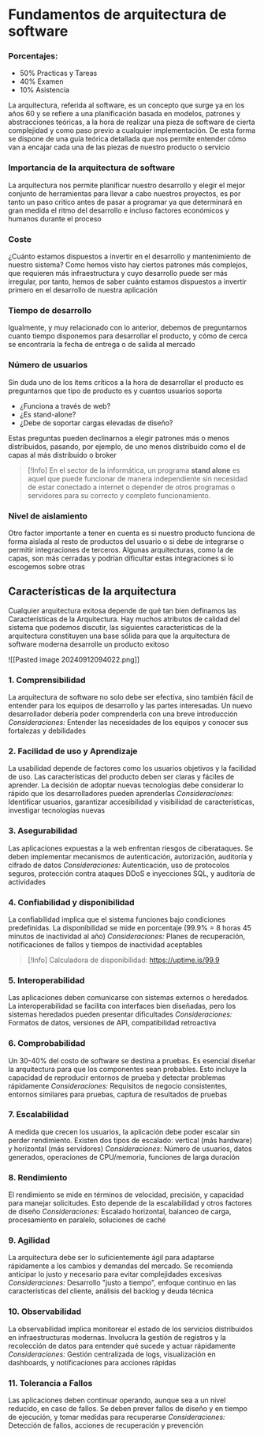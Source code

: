 # **Fundamentos de arquitectura de software**

### Porcentajes:

 - 50% Practicas y Tareas
 - 40% Examen
 - 10% Asistencia

La arquitectura, referida al software, es un concepto que surge ya en los años 60 y se refiere a una planificación basada en modelos, patrones y abstracciones teóricas, a la hora de realizar una pieza de software de cierta complejidad y como paso previo a cualquier implementación. De esta forma se dispone de una guía teórica detallada que nos permite entender cómo van a encajar cada una de las piezas de nuestro producto o servicio

### **Importancia de la arquitectura de software**

La arquitectura nos permite planificar nuestro desarrollo y elegir el mejor conjunto de herramientas para llevar a cabo nuestros proyectos, es por tanto un paso critico antes de pasar a programar ya que determinará en gran medida el ritmo del desarrollo e incluso factores económicos y humanos durante el proceso

### **Coste**

¿Cuánto estamos dispuestos a invertir en el desarrollo y mantenimiento de nuestro sistema? Como hemos visto hay ciertos patrones más complejos, que requieren más infraestructura y cuyo desarrollo puede ser más irregular, por tanto, hemos de saber cuánto estamos dispuestos a invertir primero en el desarrollo de nuestra aplicación
### **Tiempo de desarrollo**

Igualmente, y muy relacionado con lo anterior, debemos de preguntarnos cuanto tiempo disponemos para desarrollar el producto, y cómo de cerca se encontraría la fecha de entrega o de salida al mercado

### **Número de usuarios**

Sin duda uno de los ítems críticos a la hora de desarrollar el producto es preguntarnos que tipo de producto es y cuantos usuarios soporta

- ¿Funciona a través de web?
- ¿Es stand-alone?
- ¿Debe de soportar cargas elevadas de diseño?

Estas preguntas pueden declinarnos a elegir patrones más o menos distribuidos, pasando, por ejemplo, de uno menos distribuido como el de capas al más distribuido o broker

>[!Info] En el sector de la informática, un programa **stand alone** es aquel que puede funcionar de manera independiente sin necesidad de estar conectado a internet o depender de otros programas o servidores para su correcto y completo funcionamiento.
### **Nivel de aislamiento**

Otro factor importante a tener en cuenta es si nuestro producto funciona de forma aislada al resto de productos del usuario o si debe de integrarse o permitir integraciones de terceros. Algunas arquitecturas, como la de capas, son más cerradas y podrían dificultar estas integraciones si lo escogemos sobre otras

## **Características de la arquitectura**

Cualquier arquitectura exitosa depende de qué tan bien definamos las Características de la Arquitectura. Hay muchos atributos de calidad del sistema que podemos discutir, las siguientes características de la arquitectura constituyen una base sólida para que la arquitectura de software moderna desarrolle un producto exitoso

![[Pasted image 20240912094022.png]]
### **1. Comprensibilidad**

La arquitectura de software no solo debe ser efectiva, sino también fácil de entender para los equipos de desarrollo y las partes interesadas. Un nuevo desarrollador debería poder comprenderla con una breve introducción
*Consideraciones:* Entender las necesidades de los equipos y conocer sus fortalezas y debilidades
### **2. Facilidad de uso y Aprendizaje**

La usabilidad depende de factores como los usuarios objetivos y la facilidad de uso. Las características del producto deben ser claras y fáciles de aprender. La decisión de adoptar nuevas tecnologías debe considerar lo rápido que los desarrolladores pueden aprenderlas
*Consideraciones:* Identificar usuarios, garantizar accesibilidad y visibilidad de características, investigar tecnologías nuevas
### **3. Asegurabilidad**

Las aplicaciones expuestas a la web enfrentan riesgos de ciberataques. Se deben implementar mecanismos de autenticación, autorización, auditoría y cifrado de datos
*Consideraciones:* Autenticación, uso de protocolos seguros, protección contra ataques DDoS e inyecciones SQL, y auditoría de actividades
### **4. Confiabilidad y disponibilidad**

La confiabilidad implica que el sistema funciones bajo condiciones predefinidas. La disponibilidad se mide en porcentaje (99.9% = 8 horas 45 minutos de inactividad al año)
*Consideraciones:* Planes de recuperación, notificaciones de fallos y tiempos de inactividad aceptables

>[!Info] Calculadora de disponibilidad: https://uptime.is/99.9

### **5. Interoperabilidad**

Las aplicaciones deben comunicarse con sistemas externos o heredados.  La interoperabilidad se facilita con interfaces bien diseñadas, pero los sistemas heredados pueden presentar dificultades
*Consideraciones:* Formatos de datos, versiones de API, compatibilidad retroactiva 
### **6. Comprobabilidad**

Un 30-40% del costo de software se destina a pruebas. Es esencial diseñar la arquitectura para que los componentes sean probables. Esto incluye la capacidad de reproducir entornos de prueba y detectar problemas rápidamente
*Consideraciones:* Requisitos de negocio consistentes, entornos similares para pruebas, captura de resultados de pruebas
### **7. Escalabilidad**

A medida que crecen los usuarios, la aplicación debe poder escalar sin perder rendimiento. Existen dos tipos de escalado: vertical (más hardware) y horizontal (más servidores)
*Consideraciones:* Número de usuarios, datos generados, operaciones de CPU/memoria, funciones de larga duración

### **8. Rendimiento**

El rendimiento se mide en términos de velocidad, precisión, y capacidad para manejar solicitudes. Esto depende de la escalabilidad y otros factores de diseño
*Consideraciones:* Escalado horizontal, balanceo de carga, procesamiento en paralelo, soluciones de caché
### **9. Agilidad**

La arquitectura debe ser lo suficientemente ágil para adaptarse rápidamente a los cambios y demandas del mercado. Se recomienda anticipar lo justo y necesario para evitar complejidades excesivas
*Consideraciones:* Desarrollo "justo a tiempo", enfoque continuo en las características del cliente, análisis del backlog y deuda técnica
### **10. Observabilidad**

La observabilidad implica monitorear el estado de los servicios distribuidos en infraestructuras modernas. Involucra la gestión de registros y la recolección de datos para entender qué sucede y actuar rápidamente
*Consideraciones:* Gestión centralizada de logs, visualización en dashboards, y notificaciones para acciones rápidas
### **11. Tolerancia a Fallos**

Las aplicaciones deben continuar operando, aunque sea a un nivel reducido, en caso de fallos. Se deben prever fallos de diseño y en tiempo de ejecución, y tomar medidas para recuperarse
*Consideraciones:* Detección de fallos, acciones de recuperación y prevención